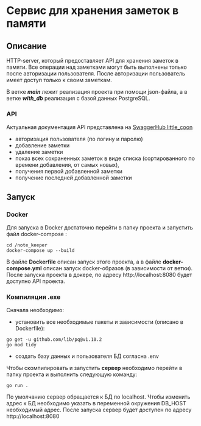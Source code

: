 # Сервис для хранения заметок в памяти

## Описание

HTTP-server, который предоставляет API для хранения заметок в памяти.
Все операции над заметками могут быть выполнены только после авторизации пользователя.
После авторизации пользователь имеет доступ только к своим заметкам.

В ветке **_main_** лежит реализация проекта при помощи json-файла, а в ветке **_with_db_** реализация с базой данных PostgreSQL.  

### API

Актуальная документация API представлена на [SwaggerHub little_coon](https://app.swaggerhub.com/apis/little_coon/note_keeper/1.0.0)

- авторизация пользователя (по логину и паролю)
- добавление заметки
- удаление заметки
- показ всех сохраненных заметок в виде списка (сортированного по времени добавления, от самых новых),
- получения первой добавленной заметки
- получение последней добавленной заметки

## Запуск

### Docker

Для запуска в Docker достаточно перейти в папку проекта и запустить файл docker-compose :

```
cd /note_keeper
docker-compose up --build
```

В файле **Dockerfile** описан запуск этого проекта, а в файле **docker-compose.yml** описан запуск docker-образов (в зависимости от ветки).
После запуска проекта в докере, по адресу http://localhost:8080 будет доступно API проекта.

### Компиляция .exe

Сначала необходимо:

- установить все необходимые пакеты и зависимости (описано в Dockerfile):

```
go get -u github.com/lib/pq@v1.10.2
go mod tidy
```

- создать базу данных и пользователя БД согласна .env

Чтобы скомпилировать и запустить **сервер** необходимо перейти в папку проекта и выполнить следующую команду:

```
go run .
```

По умолчанию сервер обращается к БД по localhost. Чтобы изменить адрес к БД необходимо указать в переменной окружения DB_HOST необходимый адрес.
После запуска сервер будет доступен по адресу http://localhost:8080
